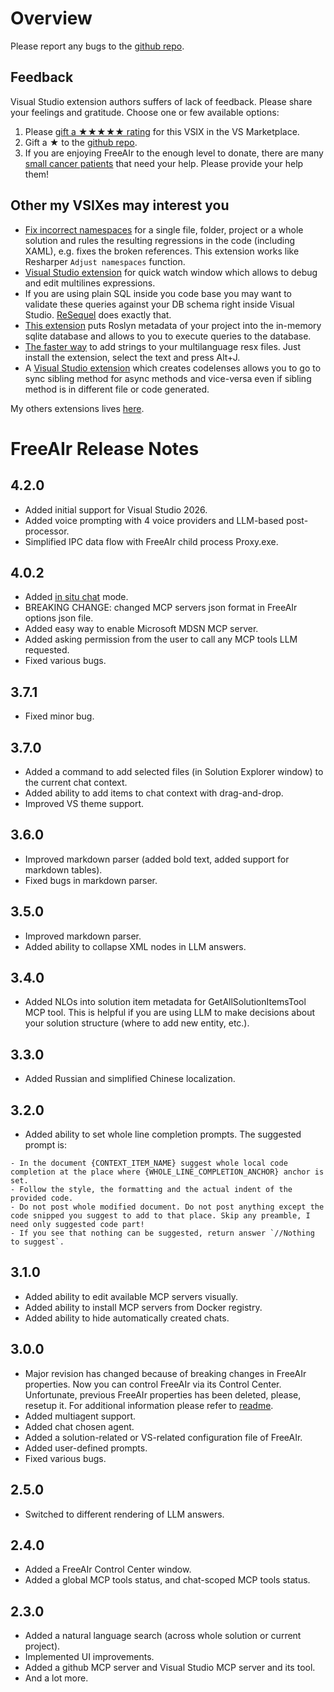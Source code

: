 # Overview

Please report any bugs to the [github repo](https://github.com/lsoft/FreeAIr).

## Feedback

Visual Studio extension authors suffers of lack of feedback. Please share your feelings and gratitude. Choose one or few available options:

1. Please [gift a ★★★★★ rating](https://marketplace.visualstudio.com/items?itemName=lsoft.FreeAIr) for this VSIX in the VS Marketplace.
2. Gift a ★ to the [github repo](https://github.com/lsoft/FreeAIr).
3. If you are enjoying FreeAIr to the enough level to donate, there are many [small cancer patients](https://advitausa.org/au/index.php/donate/) that need your help. Please provide your help them!

## Other my VSIXes may interest you

- [Fix incorrect namespaces](https://marketplace.visualstudio.com/items?itemName=lsoft.AdjustNamespaceVisualStudioExtension2022) for a single file, folder, project or a whole solution and rules the resulting regressions in the code (including XAML), e.g. fixes the broken references. This extension works like Resharper `Adjust namespaces` function.
- [Visual Studio extension](https://marketplace.visualstudio.com/items?itemName=lsoft.MultiLineDebugExpressionEvaluatorInternalName) for quick watch window which allows to debug and edit multilines expressions.
- If you are using plain SQL inside you code base you may want to validate these queries against your DB schema right inside Visual Studio. [ReSequel](https://marketplace.visualstudio.com/items?itemName=lsoft.ReSequel64) does exactly that.
- [This extension](https://marketplace.visualstudio.com/items?itemName=lsoft.RelationalRoslynVisualStudioExtension) puts Roslyn metadata of your project into the in-memory sqlite database and allows to you to execute queries to the database.
- [The faster way](https://marketplace.visualstudio.com/items?itemName=lsoft.StringLocalizer) to add strings to your multilanguage resx files. Just install the extension, select the text and press Alt+J.
- A [Visual Studio extension](https://marketplace.visualstudio.com/items?itemName=lsoft.SyncToAsyncExtension) which creates codelenses allows you to go to sync sibling method for async methods and vice-versa even if sibling method is in different file or code generated.

My others extensions lives [here](https://marketplace.visualstudio.com/publishers/lsoft).

# FreeAIr Release Notes

## 4.2.0

- Added initial support for Visual Studio 2026.
- Added voice prompting with 4 voice providers and LLM-based post-processor.
- Simplified IPC data flow with FreeAIr child process Proxy.exe.

## 4.0.2

- Added [in situ chat](https://raw.githubusercontent.com/lsoft/FreeAIr/main/in_situ_chat.gif) mode.
- BREAKING CHANGE: changed MCP servers json format in FreeAIr options json file.
- Added easy way to enable Microsoft MDSN MCP server.
- Added asking permission from the user to call any MCP tools LLM requested.
- Fixed various bugs.

## 3.7.1

- Fixed minor bug.

## 3.7.0

- Added a command to add selected files (in Solution Explorer window) to the current chat context.
- Added ability to add items to chat context with drag-and-drop.
- Improved VS theme support.

## 3.6.0

- Improved markdown parser (added bold text, added support for markdown tables).
- Fixed bugs in markdown parser.

## 3.5.0

- Improved markdown parser.
- Added ability to collapse XML nodes in LLM answers.

## 3.4.0

- Added NLOs into solution item metadata for GetAllSolutionItemsTool MCP tool. This is helpful if you are using LLM to make decisions about your solution structure (where to add new entity, etc.).

## 3.3.0

- Added Russian and simplified Chinese localization.

## 3.2.0

- Added ability to set whole line completion prompts. The suggested prompt is:
```
- In the document {CONTEXT_ITEM_NAME} suggest whole local code completion at the place where {WHOLE_LINE_COMPLETION_ANCHOR} anchor is set.
- Follow the style, the formatting and the actual indent of the provided code.
- Do not post whole modified document. Do not post anything except the code snipped you suggest to add to that place. Skip any preamble, I need only suggested code part!
- If you see that nothing can be suggested, return answer `//Nothing to suggest`.
```

## 3.1.0

- Added ability to edit available MCP servers visually.
- Added ability to install MCP servers from Docker registry.
- Added ability to hide automatically created chats.

## 3.0.0

- Major revision has changed because of breaking changes in FreeAIr properties. Now you can control FreeAIr via its Control Center. Unfortunate, previous FreeAIr properties has been deleted, please, resetup it. For additional information please refer to [readme](https://github.com/lsoft/FreeAIr/blob/main/README.md).
- Added multiagent support.
- Added chat chosen agent.
- Added a solution-related or VS-related configuration file of FreeAIr.
- Added user-defined prompts.
- Fixed various bugs.

## 2.5.0

- Switched to different rendering of LLM answers.

## 2.4.0

- Added a FreeAIr Control Center window.
- Added a global MCP tools status, and chat-scoped MCP tools status.

## 2.3.0

- Added a natural language search (across whole solution or current project).
- Implemented UI improvements.
- Added a github MCP server and Visual Studio MCP server and its tool.
- And a lot more.
